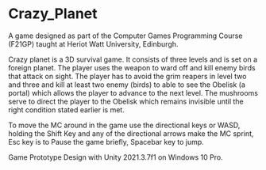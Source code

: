 # Crazy_Planet
A game designed as part of the Computer Games Programming Course (F21GP) taught at Heriot Watt University, Edinburgh.

Crazy planet is a 3D survival game. It consists of three levels and is set on a foreign planet. The player uses the weapon to ward off and kill enemy birds that attack on sight. The player has to avoid the grim reapers in level two and three and kill at least two enemy (birds) to able to see the Obelisk (a portal) which allows the player to advance to the next level. The mushrooms serve to direct the player to the Obelisk which remains invisible until the right condition stated earlier is met.

To move the MC around in the game use the directional keys or WASD, holding the Shift Key and any of the directional arrows make the MC sprint, Esc key is to Pause the game briefly, Spacebar key to jump.

Game Prototype Design with Unity 2021.3.7f1 on Windows 10 Pro.
